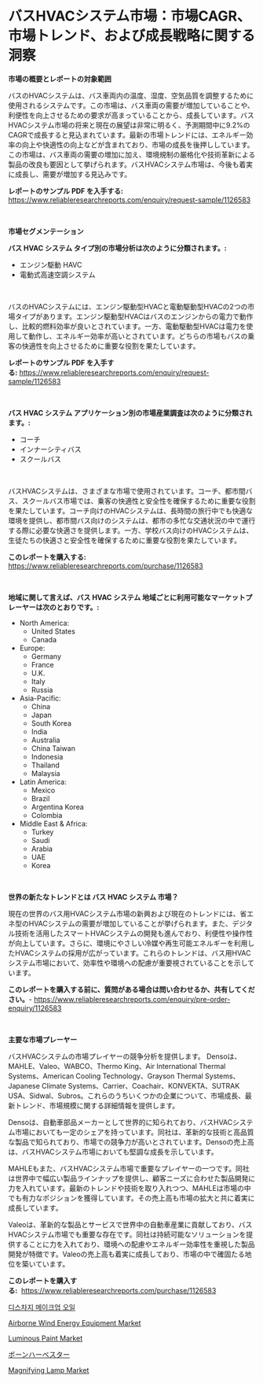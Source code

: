 <p><h1>バスHVACシステム市場：市場CAGR、市場トレンド、および成長戦略に関する洞察</h1></p><p><strong>市場の概要とレポートの対象範囲</strong></p>
<p><p>バスのHVACシステムは、バス車両内の温度、湿度、空気品質を調整するために使用されるシステムです。この市場は、バス車両の需要が増加していることや、利便性を向上させるための要求が高まっていることから、成長しています。バスHVACシステム市場の将来と現在の展望は非常に明るく、予測期間中に9.2%のCAGRで成長すると見込まれています。最新の市場トレンドには、エネルギー効率の向上や快適性の向上などが含まれており、市場の成長を後押ししています。この市場は、バス車両の需要の増加に加え、環境規制の厳格化や技術革新による製品の改良も要因として挙げられます。バスHVACシステム市場は、今後も着実に成長し、需要が増加する見込みです。</p></p>
<p><strong>レポートのサンプル PDF を入手する:</strong> <a href="https://www.reliableresearchreports.com/enquiry/request-sample/1126583">https://www.reliableresearchreports.com/enquiry/request-sample/1126583</a></p>
<p>&nbsp;</p>
<p><strong>市場セグメンテーション</strong></p>
<p><strong>バス HVAC システム タイプ別の市場分析は次のように分類されます。:</strong></p>
<p><ul><li>エンジン駆動 HAVC</li><li>電動式高速空調システム</li></ul></p>
<p>&nbsp;</p>
<p><p>バスのHVACシステムには、エンジン駆動型HVACと電動駆動型HVACの2つの市場タイプがあります。エンジン駆動型HVACはバスのエンジンからの電力で動作し、比較的燃料効率が良いとされています。一方、電動駆動型HVACは電力を使用して動作し、エネルギー効率が高いとされています。どちらの市場もバスの乗客の快適性を向上させるために重要な役割を果たしています。</p></p>
<p><strong>レポートのサンプル PDF を入手する:</strong>&nbsp;<a href="https://www.reliableresearchreports.com/enquiry/request-sample/1126583">https://www.reliableresearchreports.com/enquiry/request-sample/1126583</a></p>
<p>&nbsp;</p>
<p><strong> バス HVAC システム アプリケーション別の市場産業調査は次のように分類されます。:</strong></p>
<p><ul><li>コーチ</li><li>インナーシティバス</li><li>スクールバス</li></ul></p>
<p>&nbsp;</p>
<p><p>バスHVACシステムは、さまざまな市場で使用されています。コーチ、都市間バス、スクールバス市場では、乗客の快適性と安全性を確保するために重要な役割を果たしています。コーチ向けのHVACシステムは、長時間の旅行中でも快適な環境を提供し、都市間バス向けのシステムは、都市の多忙な交通状況の中で運行する際に必要な快適さを提供します。一方、学校バス向けのHVACシステムは、生徒たちの快適さと安全性を確保するために重要な役割を果たしています。</p></p>
<p><strong>このレポートを購入する:</strong>&nbsp; <a href="https://www.reliableresearchreports.com/purchase/1126583">https://www.reliableresearchreports.com/purchase/1126583</a></p>
<p>&nbsp;</p>
<p><strong>地域に関して言えば、バス HVAC システム 地域ごとに利用可能なマーケットプレーヤーは次のとおりです。:</strong></p>
<p><ul>
    <li>
        North America:
        <ul>
            <li>United States</li>
            <li>Canada</li>
        </ul>
    </li>
    <li>
        Europe:
        <ul>
            <li>Germany</li>
            <li>France</li>
            <li>U.K.</li>
            <li>Italy</li>
            <li>Russia</li>
        </ul>
    </li>
    <li>
        Asia-Pacific:
        <ul>
            <li>China</li>
            <li>Japan</li>
            <li>South Korea</li>
            <li>India</li>
            <li>Australia</li>
            <li>China Taiwan</li>
            <li>Indonesia</li>
            <li>Thailand</li>
            <li>Malaysia</li>
        </ul>
    </li>
    <li>
        Latin America:
        <ul>
            <li>Mexico</li>
            <li>Brazil</li>
            <li>Argentina Korea</li>
            <li>Colombia</li>
        </ul>
    </li>
    <li>
        Middle East & Africa:
        <ul>
            <li>Turkey</li>
            <li>Saudi</li>
            <li>Arabia</li>
            <li>UAE</li>
            <li>Korea</li>
        </ul>
    </li>
    </ul></p>
<p>&nbsp;</p>
<p><strong>世界の新たなトレンドとは バス HVAC システム 市場？</strong></p>
<p><p>現在の世界のバス用HVACシステム市場の新興および現在のトレンドには、省エネ型のHVACシステムの需要が増加していることが挙げられます。また、デジタル技術を活用したスマートHVACシステムの開発も進んでおり、利便性や操作性が向上しています。さらに、環境にやさしい冷媒や再生可能エネルギーを利用したHVACシステムの採用が広がっています。これらのトレンドは、バス用HVACシステム市場において、効率性や環境への配慮が重要視されていることを示しています。</p></p>
<p><strong>このレポートを購入する前に、質問がある場合は問い合わせるか、共有してください。</strong>- <a href="https://www.reliableresearchreports.com/enquiry/pre-order-enquiry/1126583">https://www.reliableresearchreports.com/enquiry/pre-order-enquiry/1126583</a></p>
<p>&nbsp;</p>
<p><strong>主要な市場プレーヤー</strong></p>
<p><p>バスHVACシステムの市場プレイヤーの競争分析を提供します。 Densoは、MAHLE、Valeo、WABCO、Thermo King、Air International Thermal Systems、American Cooling Technology、Grayson Thermal Systems、Japanese Climate Systems、Carrier、Coachair、KONVEKTA、SUTRAK USA、Sidwal、Subros。これらのうちいくつかの企業について、市場成長、最新トレンド、市場規模に関する詳細情報を提供します。</p><p>Densoは、自動車部品メーカーとして世界的に知られており、バスHVACシステム市場においても一定のシェアを持っています。同社は、革新的な技術と高品質な製品で知られており、市場での競争力が高いとされています。Densoの売上高は、バスHVACシステム市場においても堅調な成長を示しています。</p><p>MAHLEもまた、バスHVACシステム市場で重要なプレイヤーの一つです。同社は世界中で幅広い製品ラインナップを提供し、顧客ニーズに合わせた製品開発に力を入れています。最新のトレンドや技術を取り入れつつ、MAHLEは市場の中でも有力なポジションを獲得しています。その売上高も市場の拡大と共に着実に成長しています。</p><p>Valeoは、革新的な製品とサービスで世界中の自動車産業に貢献しており、バスHVACシステム市場でも重要な存在です。同社は持続可能なソリューションを提供することに力を入れており、環境への配慮やエネルギー効率性を重視した製品開発が特徴です。Valeoの売上高も着実に成長しており、市場の中で確固たる地位を築いています。</p></p>
<p><strong>このレポートを購入する:</strong>&nbsp;&nbsp;<a href="https://www.reliableresearchreports.com/purchase/1126583">https://www.reliableresearchreports.com/purchase/1126583</a></p>
<p><p><a href="https://medium.com/@jerrodhilll68/%ED%99%94%EC%9E%A5%ED%92%88-%EC%98%A4%EC%9D%BC-%EC%8B%9C%EC%9E%A5-%EB%B6%84%EC%84%9D-cagr-%EC%8B%9C%EC%9E%A5-%EC%84%B8%EB%B6%84%ED%99%94-%EB%B0%8F-%EA%B8%80%EB%A1%9C%EB%B2%8C-%EC%82%B0%EC%97%85-%EA%B0%9C%EC%9A%94-9c10aff2f44d">디스차지 메이크업 오일</a></p><p><a href="https://view.publitas.com/reportprime-1/airborne-wind-energy-equipment-market-with-the-goal-of-estimating-the-market-size-and-future-growth-potential-of-various-market-segments-based-on-component-applications-end-user-and-region/">Airborne Wind Energy Equipment Market</a></p><p><a href="https://github.com/globismark/Market-Research-Report-List-2/blob/main/luminous-paint-market.md">Luminous Paint Market</a></p><p><a href="https://github.com/bevdtkn4419963/Market-Research-Report-List-1/blob/main/4074194189790.md">ボーンハーベスター</a></p><p><a href="https://noble-drawer-34c.notion.site/Magnifying-Lamp-Market-Share-Market-New-Trends-Analysis-Report-By-Type-By-Application-By-End-use-0677eb39bc58483ab058ad20fea4d3bc">Magnifying Lamp Market</a></p></p>